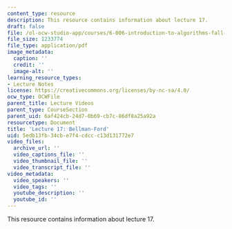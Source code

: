 ```yaml
---
content_type: resource
description: This resource contains information about lecture 17.
draft: false
file: /ol-ocw-studio-app/courses/6-006-introduction-to-algorithms-fall-2011/5edb13fb34cbe7f4cdccc13d131772e7_MIT6_006F11_lec17.pdf
file_size: 1233774
file_type: application/pdf
image_metadata:
  caption: ''
  credit: ''
  image-alt: ''
learning_resource_types:
- Lecture Notes
license: https://creativecommons.org/licenses/by-nc-sa/4.0/
ocw_type: OCWFile
parent_title: Lecture Videos
parent_type: CourseSection
parent_uid: 6af424cb-24d7-0b69-cb7c-86df8a25a92a
resourcetype: Document
title: 'Lecture 17: Bellman-Ford'
uid: 5edb13fb-34cb-e7f4-cdcc-c13d131772e7
video_files:
  archive_url: ''
  video_captions_file: ''
  video_thumbnail_file: ''
  video_transcript_file: ''
video_metadata:
  video_speakers: ''
  video_tags: ''
  youtube_description: ''
  youtube_id: ''
---
```

This resource contains information about lecture 17.